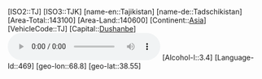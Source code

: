 ﻿---
location: [38.55,68.8]
type: Country
tags:
- geo/Country

SpocWebEntityId: 27033
isDeleted: false
confidential: public

---
[ISO2::TJ]
[ISO3::TJK]
[name-en::Tajikistan]
[name-de::Tadschikistan]
[Area-Total::143100]
[Area-Land::140600]
[Continent::[Asia](geo/Continent/Asia.md)]
[VehicleCode::TJ]
[Capital::[Dushanbe](geo/Continent/Asia/Tajikistan/Dushanbe.md)]
![Anthem-Tajikistan](xLarge/National-Anthem/Anthem-Tajikistan.mp3)
[Alcohol-l::3.4]
[Language-Id::469]
[geo-lon::68.8]
[geo-lat::38.55]

